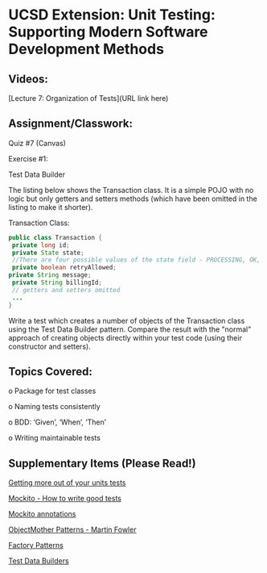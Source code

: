 # UCSD Extension: Unit Testing: Supporting Modern Software Development Methods

## Videos: 

[Lecture 7: Organization of Tests](URL link here)

## Assignment/Classwork:

Quiz #7 (Canvas)

Exercise #1:

Test Data Builder

The listing below shows the Transaction class. It is a simple POJO with no logic but only getters
and setters methods (which have been omitted in the listing to make it shorter).

Transaction Class:
```java
public class Transaction {
 private long id;
 private State state;
 //There are four possible values of the state field - PROCESSING, OK, CANCELLED, ERROR.
 private boolean retryAllowed;
private String message;
 private String billingId;
 // getters and setters omitted
 ...
}
 ```
 
 Write a test which creates a number of objects of the Transaction class using the Test Data Builder
 pattern. Compare the result with the "normal" approach of creating objects directly within your test
 code (using their constructor and setters).
 


## Topics Covered: 

o	Package for test classes

o	Naming tests consistently

o	BDD: ‘Given’, ‘When’, ‘Then’

o	Writing maintainable tests


## Supplementary Items (Please Read!)

[Getting more out of your units tests](https://www.slideshare.net/wakaleo/junit-kung-fu-getting-more-out-of-your-unit-tests)

[Mockito - How to write good tests](https://github.com/mockito/mockito/wiki/How-to-write-good-tests)

[Mockito annotations](https://www.baeldung.com/mockito-annotations)

[ObjectMother Patterns - Martin Fowler](https://www.martinfowler.com/bliki/ObjectMother.html)

[Factory Patterns](https://www.tutorialspoint.com/design_pattern/factory_pattern.html)

[Test Data Builders](https://projectlombok.org/features/Builder)




